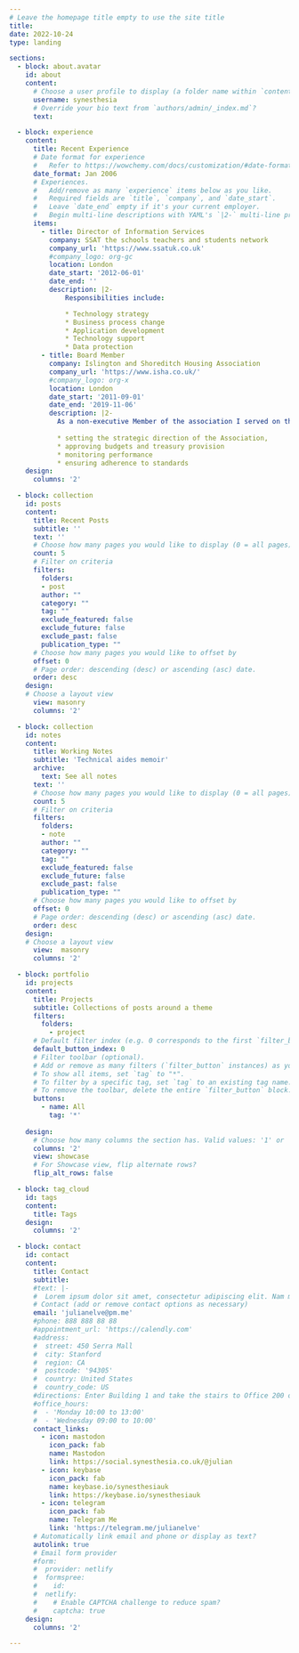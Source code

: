 ```yaml
---
# Leave the homepage title empty to use the site title
title: 
date: 2022-10-24
type: landing

sections:
  - block: about.avatar
    id: about
    content:
      # Choose a user profile to display (a folder name within `content/authors/`)
      username: synesthesia
      # Override your bio text from `authors/admin/_index.md`?
      text:

  - block: experience
    content:
      title: Recent Experience
      # Date format for experience
      #   Refer to https://wowchemy.com/docs/customization/#date-format
      date_format: Jan 2006
      # Experiences.
      #   Add/remove as many `experience` items below as you like.
      #   Required fields are `title`, `company`, and `date_start`.
      #   Leave `date_end` empty if it's your current employer.
      #   Begin multi-line descriptions with YAML's `|2-` multi-line prefix.
      items:
        - title: Director of Information Services
          company: SSAT the schools teachers and students network
          company_url: 'https://www.ssatuk.co.uk'
          #company_logo: org-gc
          location: London
          date_start: '2012-06-01'
          date_end: ''
          description: |2-
              Responsibilities include:

              * Technology strategy
              * Business process change
              * Application development
              * Technology support
              * Data protection
        - title: Board Member
          company: Islington and Shoreditch Housing Association
          company_url: 'https://www.isha.co.uk/'
          #company_logo: org-x
          location: London
          date_start: '2011-09-01'
          date_end: '2019-11-06'
          description: |2-
            As a non-executive Member of the association I served on the Board:
            
            * setting the strategic direction of the Association, 
            * approving budgets and treasury provision
            * monitoring performance
            * ensuring adherence to standards
    design:
      columns: '2'

  - block: collection
    id: posts
    content:
      title: Recent Posts
      subtitle: ''
      text: ''
      # Choose how many pages you would like to display (0 = all pages)
      count: 5
      # Filter on criteria
      filters:
        folders:
        - post
        author: ""
        category: ""
        tag: ""
        exclude_featured: false
        exclude_future: false
        exclude_past: false
        publication_type: ""
      # Choose how many pages you would like to offset by
      offset: 0
      # Page order: descending (desc) or ascending (asc) date.
      order: desc
    design:
    # Choose a layout view
      view: masonry
      columns: '2'

  - block: collection
    id: notes
    content:
      title: Working Notes
      subtitle: 'Technical aides memoir'
      archive:
        text: See all notes
      text: ''
      # Choose how many pages you would like to display (0 = all pages)
      count: 5
      # Filter on criteria
      filters:
        folders:
        - note
        author: ""
        category: ""
        tag: ""
        exclude_featured: false
        exclude_future: false
        exclude_past: false
        publication_type: ""
      # Choose how many pages you would like to offset by
      offset: 0
      # Page order: descending (desc) or ascending (asc) date.
      order: desc
    design:
    # Choose a layout view
      view:  masonry
      columns: '2'

  - block: portfolio
    id: projects
    content:
      title: Projects
      subtitle: Collections of posts around a theme
      filters:
        folders:
          - project
      # Default filter index (e.g. 0 corresponds to the first `filter_button` instance below).
      default_button_index: 0
      # Filter toolbar (optional).
      # Add or remove as many filters (`filter_button` instances) as you like.
      # To show all items, set `tag` to "*".
      # To filter by a specific tag, set `tag` to an existing tag name.
      # To remove the toolbar, delete the entire `filter_button` block.
      buttons:
        - name: All
          tag: '*'
      
    design:
      # Choose how many columns the section has. Valid values: '1' or '2'.
      columns: '2'
      view: showcase
      # For Showcase view, flip alternate rows?
      flip_alt_rows: false

  - block: tag_cloud
    id: tags
    content:
      title: Tags
    design:
      columns: '2'

  - block: contact
    id: contact
    content:
      title: Contact
      subtitle:
      #text: |-
      #  Lorem ipsum dolor sit amet, consectetur adipiscing elit. Nam mi diam, venenatis ut magna et, vehicula efficitur enim.
      # Contact (add or remove contact options as necessary)
      email: 'julianelve@pm.me'
      #phone: 888 888 88 88
      #appointment_url: 'https://calendly.com'
      #address:
      #  street: 450 Serra Mall
      #  city: Stanford
      #  region: CA
      #  postcode: '94305'
      #  country: United States
      #  country_code: US
      #directions: Enter Building 1 and take the stairs to Office 200 on Floor 2
      #office_hours:
      #  - 'Monday 10:00 to 13:00'
      #  - 'Wednesday 09:00 to 10:00'
      contact_links:
        - icon: mastodon
          icon_pack: fab
          name: Mastodon
          link: https://social.synesthesia.co.uk/@julian 
        - icon: keybase
          icon_pack: fab
          name: keybase.io/synesthesiauk
          link: https://keybase.io/synesthesiauk
        - icon: telegram
          icon_pack: fab
          name: Telegram Me
          link: 'https://telegram.me/julianelve'
      # Automatically link email and phone or display as text?
      autolink: true
      # Email form provider
      #form:
      #  provider: netlify
      #  formspree:
      #    id:
      #  netlify:
      #    # Enable CAPTCHA challenge to reduce spam?
      #    captcha: true
    design:
      columns: '2'

---
```

